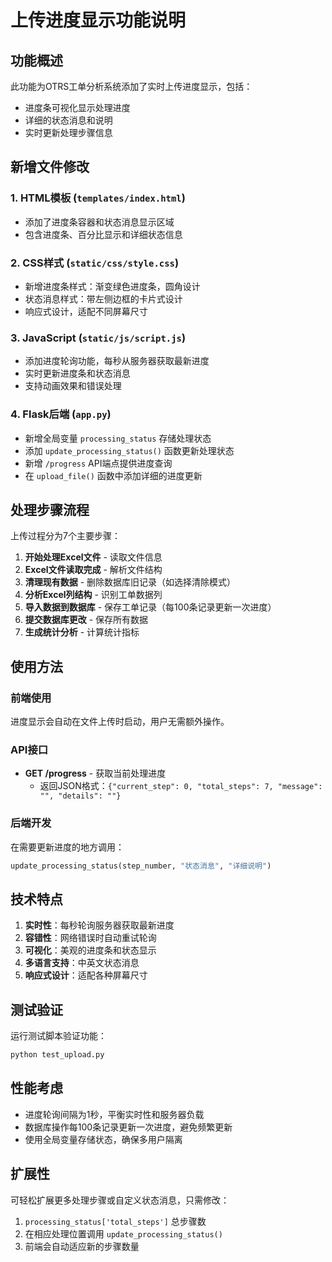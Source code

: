 # 上传进度显示功能说明

## 功能概述

此功能为OTRS工单分析系统添加了实时上传进度显示，包括：
- 进度条可视化显示处理进度
- 详细的状态消息和说明
- 实时更新处理步骤信息

## 新增文件修改

### 1. HTML模板 (`templates/index.html`)
- 添加了进度条容器和状态消息显示区域
- 包含进度条、百分比显示和详细状态信息

### 2. CSS样式 (`static/css/style.css`)
- 新增进度条样式：渐变绿色进度条，圆角设计
- 状态消息样式：带左侧边框的卡片式设计
- 响应式设计，适配不同屏幕尺寸

### 3. JavaScript (`static/js/script.js`)
- 添加进度轮询功能，每秒从服务器获取最新进度
- 实时更新进度条和状态消息
- 支持动画效果和错误处理

### 4. Flask后端 (`app.py`)
- 新增全局变量 `processing_status` 存储处理状态
- 添加 `update_processing_status()` 函数更新处理状态
- 新增 `/progress` API端点提供进度查询
- 在 `upload_file()` 函数中添加详细的进度更新

## 处理步骤流程

上传过程分为7个主要步骤：

1. **开始处理Excel文件** - 读取文件信息
2. **Excel文件读取完成** - 解析文件结构
3. **清理现有数据** - 删除数据库旧记录（如选择清除模式）
4. **分析Excel列结构** - 识别工单数据列
5. **导入数据到数据库** - 保存工单记录（每100条记录更新一次进度）
6. **提交数据库更改** - 保存所有数据
7. **生成统计分析** - 计算统计指标

## 使用方法

### 前端使用
进度显示会自动在文件上传时启动，用户无需额外操作。

### API接口
- **GET /progress** - 获取当前处理进度
  - 返回JSON格式：`{"current_step": 0, "total_steps": 7, "message": "", "details": ""}`

### 后端开发
在需要更新进度的地方调用：
```python
update_processing_status(step_number, "状态消息", "详细说明")
```

## 技术特点

1. **实时性**：每秒轮询服务器获取最新进度
2. **容错性**：网络错误时自动重试轮询
3. **可视化**：美观的进度条和状态显示
4. **多语言支持**：中英文状态消息
5. **响应式设计**：适配各种屏幕尺寸

## 测试验证

运行测试脚本验证功能：
```bash
python test_upload.py
```

## 性能考虑

- 进度轮询间隔为1秒，平衡实时性和服务器负载
- 数据库操作每100条记录更新一次进度，避免频繁更新
- 使用全局变量存储状态，确保多用户隔离

## 扩展性

可轻松扩展更多处理步骤或自定义状态消息，只需修改：
1. `processing_status['total_steps']` 总步骤数
2. 在相应处理位置调用 `update_processing_status()`
3. 前端会自动适应新的步骤数量
